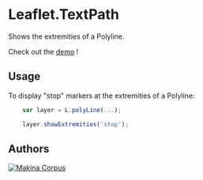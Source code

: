 Leaflet.TextPath
================

Shows the extremities of a Polyline.

Check out the [demo](http://makinacorpus.github.com/Leaflet.LineExtremities/) !

Usage
-----

To display "stop" markers at the extremities of a Polyline:
```javascript
    var layer = L.polyLine(...);

    layer.showExtremities('stop');
```

Authors
-------

[![Makina Corpus](http://depot.makina-corpus.org/public/logo.gif)](http://makinacorpus.com)
